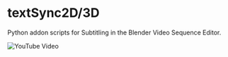 # textSync2D/3D

Python addon scripts for Subtitling in the Blender Video Sequence Editor.


![YouTube Video](textSync2d-3D/ytvideo.jpg?raw=true "Optional Title")
